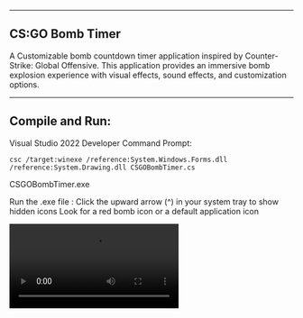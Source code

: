 -------------------
CS:GO Bomb Timer
-------------------

A Customizable bomb countdown timer application inspired by Counter-Strike: Global Offensive. This application provides an immersive bomb explosion experience with visual effects, sound effects, and customization options.

-------------------
Compile and Run:
-------------------
 Visual Studio 2022 Developer Command Prompt:
 
    csc /target:winexe /reference:System.Windows.Forms.dll /reference:System.Drawing.dll CSGOBombTimer.cs
CSGOBombTimer.exe


Run the .exe file :
    Click the upward arrow (^) in your system tray to show hidden icons
    Look for a red bomb icon or a default application icon 


<video controls src="Untitled video - Made with Clipchamp.mp4" title="Title"></video>